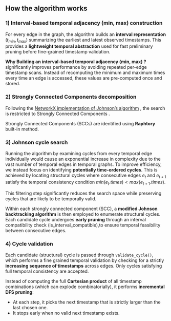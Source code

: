 


## How the algorithm works 

### 1) **Interval-based temporal adjacency (min, max) construction**

For every edge in the graph, the algorithm builds an **interval representation** $(t_{min}, t_{max})$ summarizing the earliest and latest observed timestamps. This provides a **lightweight temporal abstraction** used for fast preliminary pruning before fine-grained timestamp validation.

**Why Building an interval-based temporal adjacency (min, max) ?** 
significantly improves performance by avoiding repeated per-edge timestamp scans.  Instead of recomputing the minimum and maximum times every time an edge is accessed, these values are pre-computed once and stored.

### 2) Strongly Connected Components decomposition

Following the [NetworkX implementation of Johnson’s algorithm](https://github.com/networkx/networkx/blob/main/networkx/algorithms/cycles.py) ,  the search is restricted to Strongly Connected Components .

Strongly Connected Components (SCCs) are identified using **Raphtory** built-in method.  

### 3) Johnson cycle search

Running the algorithm by examining cycles from every temporal edge individually would cause an exponential increase in complexity due to the vast number of temporal edges in temporal graphs. To improve efficiency, we instead focus on identifying **potentially time-ordered cycles**. This is achieved by locating structural cycles where consecutive edges $e_t$​ and $e_{t+1}$​ satisfy the temporal consistency condition  $min⁡(e_t.times)<max⁡(e_{t+1}.times)$.

This filtering step significantly reduces the search space while preserving cycles that are likely to be temporally valid.

Within each strongly connected component (SCC), a **modified Johnson backtracking algorithm** is then employed to enumerate structural cycles. Each candidate cycle undergoes **early pruning** through an interval compatibility check (is_interval_compatible),to ensure temporal feasibility between consecutive edges.

### 4) **Cycle validation**

Each candidate (structural) cycle is passed through `validate_cycle()`, which performs a fine grained temporal validation  by checking for a strictly **increasing sequence of timestamps** across edges.   Only cycles satisfying full temporal consistency are accepted.

Instead of computing the full **Cartesian product** of all timestamp combinations (which can explode combinatorially), it performs **incremental DFS pruning**:

- At each step, it picks the next timestamp that is strictly larger than the last chosen one.    
- It stops early when no valid next timestamp exists.

